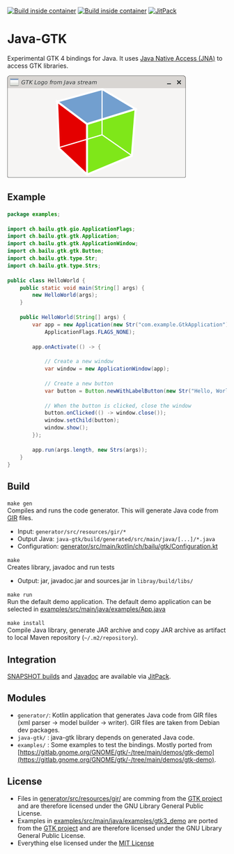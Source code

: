 [![Build inside container](https://github.com/bailuk/java-gtk/actions/workflows/build-on-debian.yml/badge.svg)](https://github.com/bailuk/java-gtk/actions/workflows/build-on-debian.yml)
[![Build inside container](https://github.com/bailuk/java-gtk/actions/workflows/build-on-fedora.yml/badge.svg)](https://github.com/bailuk/java-gtk/actions/workflows/build-on-fedora.yml)
[![JitPack](https://jitpack.io/v/bailuk/java-gtk.svg)](https://jitpack.io/#bailuk/java-gtk)

# Java-GTK
Experimental GTK 4 bindings for Java.
It uses [Java Native Access (JNA)](https://github.com/java-native-access/jna) to access GTK libraries. 

[![POC screenshot](screenshot.png)](examples/src/main/java/examples/ImageBridge.java)

## Example
```java
package examples;

import ch.bailu.gtk.gio.ApplicationFlags;
import ch.bailu.gtk.gtk.Application;
import ch.bailu.gtk.gtk.ApplicationWindow;
import ch.bailu.gtk.gtk.Button;
import ch.bailu.gtk.type.Str;
import ch.bailu.gtk.type.Strs;

public class HelloWorld {
    public static void main(String[] args) {
        new HelloWorld(args);
    }

    public HelloWorld(String[] args) {
        var app = new Application(new Str("com.example.GtkApplication"),
            ApplicationFlags.FLAGS_NONE);

        app.onActivate(() -> {
            
            // Create a new window
            var window = new ApplicationWindow(app);

            // Create a new button
            var button = Button.newWithLabelButton(new Str("Hello, World!"));

            // When the button is clicked, close the window
            button.onClicked(() -> window.close());
            window.setChild(button);
            window.show();
        });

        app.run(args.length, new Strs(args));
    }
}
```

## Build
`make gen`  
Compiles and runs the code generator. This will generate Java code from [GIR](https://gi.readthedocs.io/en/latest/) files.
- Input: `generator/src/resources/gir/*`
- Output Java: `java-gtk/build/generated/src/main/java/[...]/*.java`
- Configuration: [generator/src/main/kotlin/ch/bailu/gtk/Configuration.kt](generator/src/main/kotlin/ch/bailu/gtk/Configuration.kt)

`make`  
Creates library, javadoc and run tests
- Output: jar, javadoc.jar and sources.jar in `libray/build/libs/` 

`make run`  
Run the default demo application.
The default demo application can be selected in [examples/src/main/java/examples/App.java](examples/src/main/java/examples/App.java)

`make install`  
Compile Java library, generate JAR archive and copy JAR archive as artifact to local Maven repository (`~/.m2/repository`).

## Integration
[SNAPSHOT builds](https://jitpack.io/#bailuk/java-gtk/main-SNAPSHOT) and [Javadoc](https://javadoc.jitpack.io/com/github/bailuk/java-gtk/main-SNAPSHOT/javadoc/) are available via [JitPack](https://jitpack.io).  
 
## Modules
- `generator/`: Kotlin application that generates Java code from GIR files (xml parser -> model builder -> writer). GIR files are taken from Debian dev packages.
- `java-gtk/` : java-gtk library depends on generated Java code.
- `examples/` : Some examples to test the bindings. Mostly ported from [https://gitlab.gnome.org/GNOME/gtk/-/tree/main/demos/gtk-demo](https://gitlab.gnome.org/GNOME/gtk/-/tree/main/demos/gtk-demo).
 
## License
- Files in [generator/src/resources/gir/](generator/src/resources/gir/) are comming from the [GTK project](https://gitlab.gnome.org/GNOME/gtk) and are therefore licensed under the GNU Library General Public License.
- Examples in [examples/src/main/java/examples/gtk3_demo](examples/src/main/java/examples/gtk3_demo) are ported from the [GTK project](https://gitlab.gnome.org/GNOME/gtk/-/tree/main/demos/gtk-demo) and are therefore licensed under the GNU Library General Public License.   
- Everything else licensed under the [MIT License](https://en.wikipedia.org/wiki/MIT_License)
